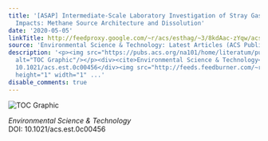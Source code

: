 ```yaml
---
title: '[ASAP] Intermediate-Scale Laboratory Investigation of Stray Gas Migration
  Impacts: Methane Source Architecture and Dissolution'
date: '2020-05-05'
linkTitle: http://feedproxy.google.com/~r/acs/esthag/~3/8kdAac-zYqw/acs.est.0c00456
source: 'Environmental Science & Technology: Latest Articles (ACS Publications)'
description: '<p><img src="https://pubs.acs.org/na101/home/literatum/publisher/achs/journals/content/esthag/0/esthag.ahead-of-print/acs.est.0c00456/20200505/images/medium/es0c00456_0005.gif"
  alt="TOC Graphic"/></p><div><cite>Environmental Science & Technology</cite></div><div>DOI:
  10.1021/acs.est.0c00456</div><img src="http://feeds.feedburner.com/~r/acs/esthag/~4/8kdAac-zYqw"
  height="1" width="1" ...'
disable_comments: true
---
```

<p><img src="https://pubs.acs.org/na101/home/literatum/publisher/achs/journals/content/esthag/0/esthag.ahead-of-print/acs.est.0c00456/20200505/images/medium/es0c00456_0005.gif" alt="TOC Graphic"/></p><div><cite>Environmental Science & Technology</cite></div><div>DOI: 10.1021/acs.est.0c00456</div><img src="http://feeds.feedburner.com/~r/acs/esthag/~4/8kdAac-zYqw" height="1" width="1" ...
